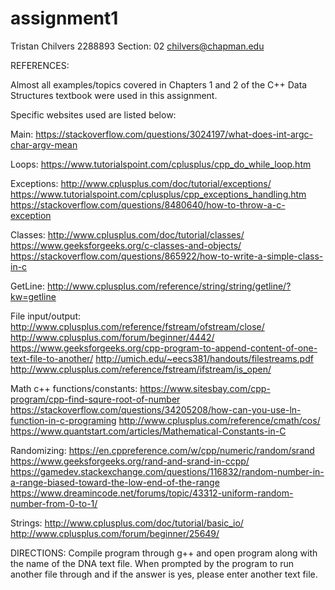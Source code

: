 # assignment1
Tristan Chilvers 2288893
Section: 02
chilvers@chapman.edu

REFERENCES:

Almost all examples/topics covered in Chapters 1 and 2 of the C++ Data Structures textbook were used in this assignment.


Specific websites used are listed below:

Main:
https://stackoverflow.com/questions/3024197/what-does-int-argc-char-argv-mean


Loops:
https://www.tutorialspoint.com/cplusplus/cpp_do_while_loop.htm


Exceptions:
http://www.cplusplus.com/doc/tutorial/exceptions/
https://www.tutorialspoint.com/cplusplus/cpp_exceptions_handling.htm
https://stackoverflow.com/questions/8480640/how-to-throw-a-c-exception


Classes:
http://www.cplusplus.com/doc/tutorial/classes/
https://www.geeksforgeeks.org/c-classes-and-objects/
https://stackoverflow.com/questions/865922/how-to-write-a-simple-class-in-c


GetLine:
http://www.cplusplus.com/reference/string/string/getline/?kw=getline


File input/output:
http://www.cplusplus.com/reference/fstream/ofstream/close/
http://www.cplusplus.com/forum/beginner/4442/
https://www.geeksforgeeks.org/cpp-program-to-append-content-of-one-text-file-to-another/
http://umich.edu/~eecs381/handouts/filestreams.pdf
http://www.cplusplus.com/reference/fstream/ifstream/is_open/


Math c++ functions/constants:
https://www.sitesbay.com/cpp-program/cpp-find-squre-root-of-number
https://stackoverflow.com/questions/34205208/how-can-you-use-ln-function-in-c-programing
http://www.cplusplus.com/reference/cmath/cos/
https://www.quantstart.com/articles/Mathematical-Constants-in-C


Randomizing:
https://en.cppreference.com/w/cpp/numeric/random/srand
https://www.geeksforgeeks.org/rand-and-srand-in-ccpp/
https://gamedev.stackexchange.com/questions/116832/random-number-in-a-range-biased-toward-the-low-end-of-the-range
https://www.dreamincode.net/forums/topic/43312-uniform-random-number-from-0-to-1/


Strings:
http://www.cplusplus.com/doc/tutorial/basic_io/
http://www.cplusplus.com/forum/beginner/25649/


DIRECTIONS:
Compile program through g++ and open program along with the name of the DNA text file. When prompted by the program to run another file through and if the answer is yes, please enter another text file.


